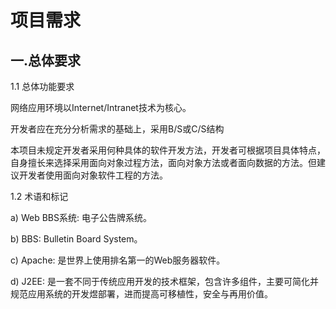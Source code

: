 # 项目需求
## 一.总体要求
1.1 总体功能要求

网络应用环境以Internet/Intranet技术为核心。

开发者应在充分分析需求的基础上，采用B/S或C/S结构

本项目未规定开发者采用何种具体的软件开发方法，开发者可根据项目具体特点，自身擅长来选择采用面向对象过程方法，面向对象方法或者面向数据的方法。但建
议开发者使用面向对象软件工程的方法。

1.2	术语和标记

a)	Web BBS系统: 电子公告牌系统。

b)	BBS: Bulletin Board System。

c)	Apache: 是世界上使用排名第一的Web服务器软件。

d)	J2EE: 是一套不同于传统应用开发的技术框架，包含许多组件，主要可简化并规范应用系统的开发煜部署，进而提高可移植性，安全与再用价值。

